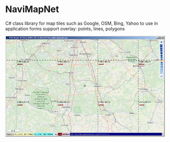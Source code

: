 # NaviMapNet
C# class library for map tiles such as Google, OSM, Bing, Yahoo
to use in application forms
support overlay: points, lines, polygons

<img src="window.png"/>
